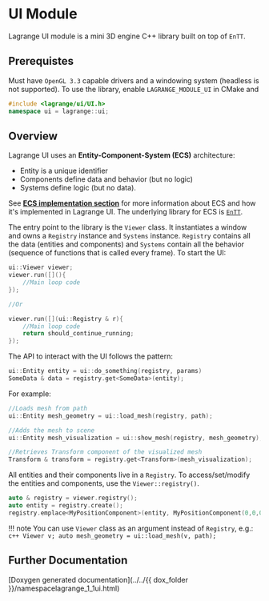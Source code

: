 <!-- $ignore -->

# UI Module

Lagrange UI module is a mini 3D engine C++ library built on top of `EnTT`.

## Prerequistes

Must have `OpenGL 3.3` capable drivers and a windowing system (headless is not supported). To use
the library, enable `LAGRANGE_MODULE_UI` in CMake and

```c++
#include <lagrange/ui/UI.h>
namespace ui = lagrange::ui;
```

## Overview

Lagrange UI uses an **Entity-Component-System (ECS)** architecture:

- Entity is a unique identifier
- Components define data and behavior (but no logic)
- Systems define logic (but no data).

See [**ECS implementation section**](ecs.md) for more information about ECS and how it's implemented
in Lagrange UI. The underlying library for ECS is [`EnTT`](https://github.com/skypjack/entt).

The entry point to the library is the `Viewer` class. It instantiates a window and owns a `Registry`
instance and `Systems` instance. `Registry` contains all the data (entities and components) and
`Systems` contain all the behavior (sequence of functions that is called every frame). To start the
UI:

```c++
ui::Viewer viewer;
viewer.run([](){
    //Main loop code
});

//Or

viewer.run([](ui::Registry & r){
    //Main loop code
    return should_continue_running;
});
```

The API to interact with the UI follows the pattern:
```c++
ui::Entity entity = ui::do_something(registry, params)
SomeData & data = registry.get<SomeData>(entity);
```

For example:
```c++
//Loads mesh from path
ui::Entity mesh_geometry = ui::load_mesh(registry, path);

//Adds the mesh to scene
ui::Entity mesh_visualization = ui::show_mesh(registry, mesh_geometry);

//Retrieves Transform component of the visualized mesh
Transform & transform = registry.get<Transform>(mesh_visualization);
```

All entities and their components live in a `Registry`. To access/set/modify the entities and
components, use the `Viewer::registry()`.
```c++
auto & registry = viewer.registry();
auto entity = registry.create();
registry.emplace<MyPositionComponent>(entity, MyPositionComponent(0,0,0));
```

!!! note
    You can use `Viewer` class as an argument instead of `Registry`, e.g.:
    ```c++
    Viewer v;
    auto mesh_geometry = ui::load_mesh(v, path);
    ```

## Further Documentation

[Doxygen generated documentation](../../{{ dox_folder }}/namespacelagrange_1_1ui.html)

